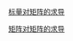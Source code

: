 [标量对矩阵的求导](https://zhuanlan.zhihu.com/p/24709748)

[矩阵对矩阵的求导](https://zhuanlan.zhihu.com/p/24863977)